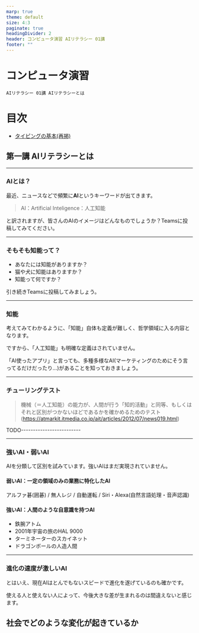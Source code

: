 ```yaml
---
marp: true
theme: default
size: 4:3
paginate: true
headingDivider: 2
header: コンピュータ演習 AIリテラシー 01講
footer: ""
---
```


<!--
YouTube 
2020
https://www.youtube.com/playlist?list=PL_g66qvNMUfSeBQvg6IsVBnvMzEvG3hPu
2021
https://www.youtube.com/playlist?list=PL_g66qvNMUfTi41G75an3JwffeJMeVcV3
-->

# コンピュータ演習 <!-- omit in toc --> 

    AIリテラシー 01講 AIリテラシーとは

# 目次<!-- omit in toc -->
- [タイピングの基本(再掲)](#タイピングの基本再掲)

## 第一講 AIリテラシーとは

---
### AIとは？
最近、ニュースなどで頻繁に**AI**というキーワードが出てきます。

> AI：Artificial Inteligence：人工知能

と訳されますが、皆さんのAIのイメージはどんなものでしょうか？Teamsに投稿してみてください。

---
### そもそも知能って？
- あなたには知能がありますか？
- 猫や犬に知能はありますか？
- 知能って何ですか？

引き続きTeamsに投稿してみましょう。

---
### 知能
考えてみてわかるように、「知能」自体も定義が難しく、哲学領域に入る内容となります。

ですから、「人工知能」も明確な定義はされていません。

「AI使ったアプリ」と言っても、多種多様なAI(マーケティングのためにそう言ってるだけだったり...)があることを知っておきましょう。

---
### チューリングテスト
> 機械（＝人工知能）の能力が、人間が行う「知的活動」と同等、もしくはそれと区別がつかないほどであるかを確かめるためのテスト(https://atmarkit.itmedia.co.jp/ait/articles/2012/07/news019.html)

TODO-------------------------

---
### 強いAI・弱いAI
AIを分類して区別を試みています。強いAIはまだ実現されていません。

#### 弱いAI：一定の領域のみの業務に特化したAI
アルファ碁(囲碁) / 無人レジ / 自動運転 / Siri・Alexa(自然言語処理・音声認識)

#### 強いAI：人間のような自意識を持つAI
- 鉄腕アトム
- 2001年宇宙の旅のHAL 9000
- ターミネーターのスカイネット
- ドラゴンボールの人造人間

---
### 進化の速度が激しいAI
とはいえ、現在AIはとんでもないスピードで進化を遂げているのも確かです。

使える人と使えない人によって、今後大きな差が生まれるのは間違えないと感じます。





## 社会でどのような変化が起きているか


